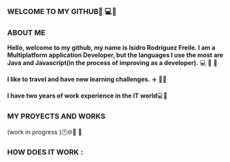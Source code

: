
### **WELCOME TO MY GITHUB**👋 💻📱


### ABOUT ME 
**Hello, welcome to my github, my name is Isidro Rodríguez Freile. I am a Multiplatform application Developer, but the languages ​​I use the most are Java and Javascript(in the process of improving as a developer).** 💻 📀 💾

**I like to travel and have new learning challenges.** ✈️ 🛄💪

**I have two years of work experience in the IT world**💻📲
<!--
**isidro9494/isidro9494** is a ✨ _special_ ✨ repository because its `README.md` (this file) appears on your GitHub profile.-->


### MY PROYECTS AND WORKS
(work in progress )🕚🌐💼 🔄

### HOW DOES IT WORK :
<!--
Here are some ideas to get you started:

- 🔭 I’m currently working on ...
- 🌱 I’m currently learning ...
- 👯 I’m looking to collaborate on ...
- 🤔 I’m looking for help with ...
- 💬 Ask me about ...
- 📫 How to reach me: ...
- 😄 Pronouns: ...
- ⚡ Fun fact: ...
-->
